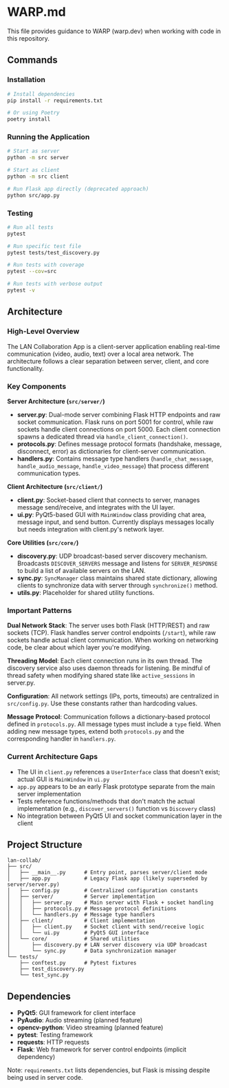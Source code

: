 # WARP.md

This file provides guidance to WARP (warp.dev) when working with code in this repository.

## Commands

### Installation
```bash
# Install dependencies
pip install -r requirements.txt

# Or using Poetry
poetry install
```

### Running the Application
```bash
# Start as server
python -m src server

# Start as client
python -m src client

# Run Flask app directly (deprecated approach)
python src/app.py
```

### Testing
```bash
# Run all tests
pytest

# Run specific test file
pytest tests/test_discovery.py

# Run tests with coverage
pytest --cov=src

# Run tests with verbose output
pytest -v
```

## Architecture

### High-Level Overview
The LAN Collaboration App is a client-server application enabling real-time communication (video, audio, text) over a local area network. The architecture follows a clear separation between server, client, and core functionality.

### Key Components

**Server Architecture (`src/server/`)**
- **server.py**: Dual-mode server combining Flask HTTP endpoints and raw socket communication. Flask runs on port 5001 for control, while raw sockets handle client connections on port 5000. Each client connection spawns a dedicated thread via `handle_client_connection()`.
- **protocols.py**: Defines message protocol formats (handshake, message, disconnect, error) as dictionaries for client-server communication.
- **handlers.py**: Contains message type handlers (`handle_chat_message`, `handle_audio_message`, `handle_video_message`) that process different communication types.

**Client Architecture (`src/client/`)**
- **client.py**: Socket-based client that connects to server, manages message send/receive, and integrates with the UI layer.
- **ui.py**: PyQt5-based GUI with `MainWindow` class providing chat area, message input, and send button. Currently displays messages locally but needs integration with client.py's network layer.

**Core Utilities (`src/core/`)**
- **discovery.py**: UDP broadcast-based server discovery mechanism. Broadcasts `DISCOVER_SERVERS` message and listens for `SERVER_RESPONSE` to build a list of available servers on the LAN.
- **sync.py**: `SyncManager` class maintains shared state dictionary, allowing clients to synchronize data with server through `synchronize()` method.
- **utils.py**: Placeholder for shared utility functions.

### Important Patterns

**Dual Network Stack**: The server uses both Flask (HTTP/REST) and raw sockets (TCP). Flask handles server control endpoints (`/start`), while raw sockets handle actual client communication. When working on networking code, be clear about which layer you're modifying.

**Threading Model**: Each client connection runs in its own thread. The discovery service also uses daemon threads for listening. Be mindful of thread safety when modifying shared state like `active_sessions` in server.py.

**Configuration**: All network settings (IPs, ports, timeouts) are centralized in `src/config.py`. Use these constants rather than hardcoding values.

**Message Protocol**: Communication follows a dictionary-based protocol defined in `protocols.py`. All message types must include a `type` field. When adding new message types, extend both `protocols.py` and the corresponding handler in `handlers.py`.

### Current Architecture Gaps
- The UI in `client.py` references a `UserInterface` class that doesn't exist; actual GUI is `MainWindow` in `ui.py`
- `app.py` appears to be an early Flask prototype separate from the main server implementation
- Tests reference functions/methods that don't match the actual implementation (e.g., `discover_servers()` function vs `Discovery` class)
- No integration between PyQt5 UI and socket communication layer in the client

## Project Structure
```
lan-collab/
├── src/
│   ├── __main__.py      # Entry point, parses server/client mode
│   ├── app.py           # Legacy Flask app (likely superseded by server/server.py)
│   ├── config.py        # Centralized configuration constants
│   ├── server/          # Server implementation
│   │   ├── server.py    # Main server with Flask + socket handling
│   │   ├── protocols.py # Message protocol definitions
│   │   └── handlers.py  # Message type handlers
│   ├── client/          # Client implementation
│   │   ├── client.py    # Socket client with send/receive logic
│   │   └── ui.py        # PyQt5 GUI interface
│   └── core/            # Shared utilities
│       ├── discovery.py # LAN server discovery via UDP broadcast
│       └── sync.py      # Data synchronization manager
└── tests/
    ├── conftest.py      # Pytest fixtures
    ├── test_discovery.py
    └── test_sync.py
```

## Dependencies
- **PyQt5**: GUI framework for client interface
- **PyAudio**: Audio streaming (planned feature)
- **opencv-python**: Video streaming (planned feature)
- **pytest**: Testing framework
- **requests**: HTTP requests
- **Flask**: Web framework for server control endpoints (implicit dependency)

Note: `requirements.txt` lists dependencies, but Flask is missing despite being used in server code.
